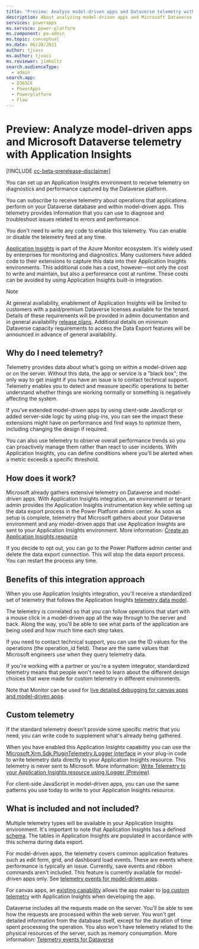 ```yaml
---
title: "Preview: Analyze model-driven apps and Dataverse telemetry with Application Insights | Microsoft Docs"
description: About analyzing model-driven apps and Microsoft Dataverse telemetry with Application Insights
services: powerapps
ms.service: power-platform
ms.component: pa-admin
ms.topic: conceptual
ms.date: 06/28/2021
author: tjvass
ms.author: tjvass
ms.reviewer: jimholtz
search.audienceType: 
  - admin
search.app:
  - D365CE
  - PowerApps
  - Powerplatform
  - Flow
---
```

# Preview: Analyze model-driven apps and Microsoft Dataverse telemetry with Application Insights
<!-- fwlink: 2147020 2151390 -->

[!INCLUDE [cc-beta-prerelease-disclaimer](../includes/cc-beta-prerelease-disclaimer.md)]

You can set up an Application Insights environment to receive telemetry on diagnostics and performance captured by the Dataverse platform.

You can subscribe to receive telemetry about operations that applications perform on your Dataverse database and within model-driven apps. This telemetry provides information that you can use to diagnose and troubleshoot issues related to errors and performance.

You don't need to write any code to enable this telemetry. You can enable or disable the telemetry feed at any time.

[Application Insights](/azure/azure-monitor/app/app-insights-overview) is part of the Azure Monitor ecosystem. It's widely used by enterprises for monitoring and diagnostics. Many customers have added code to their extensions to capture this data into their Application Insights environments. This additional code has a cost, however&mdash;not only the cost to write and maintain, but also a performance cost at runtime. These costs can be avoided by using Application Insights built-in integration.

> [!NOTE]
> At general availability, enablement of Application Insights will be limited to customers with a paid/premium Dataverse licenses available for the tenant. Details of these requirements will be provided in admin documentation and in general availability [release plans](/dynamics365/release-plans/). Additional details on minimum Dataverse capacity requirements to access the Data Export features will be announced in advance of general availability.
        

## Why do I need telemetry?

Telemetry provides data about what's going on within a model-driven app or on the server. Without this data, the app or service is a "black box"; the only way to get insight if you have an issue is to contact technical support. Telemetry enables you to detect and measure specific operations to better understand whether things are working normally or something is negatively affecting the system.

If you've extended model-driven apps by using client-side JavaScript or added server-side logic by using plug-ins, you can see the impact these extensions might have on performance and find ways to optimize them, including changing the design if required.

You can also use telemetry to observe overall performance trends so you can proactively manage them rather than react to user incidents. With Application Insights, you can define conditions where you'll be alerted when a metric exceeds a specific threshold.

## How does it work?

Microsoft already gathers extensive telemetry on Dataverse and model-driven apps. With Application Insights integration, an environment or tenant admin provides the Application Insights instrumentation key while setting up the data export process in the Power Platform admin center. As soon as setup is complete, telemetry that Microsoft gathers about your Dataverse environment and any model-driven apps that use Application Insights are sent to your Application Insights environment. More information: [Create an Application Insights resource](/azure/azure-monitor/app/create-new-resource)

If you decide to opt out, you can go to the Power Platform admin center and delete the data export connection. This will stop the data export process. You can restart the process any time.

## Benefits of this integration approach

When you use Application Insights integration, you'll receive a standardized set of telemetry that follows the Application Insights [telemetry data model](/azure/azure-monitor/app/data-model).

The telemetry is correlated so that you can follow operations that start with a mouse click in a model-driven app all the way through to the server and back. Along the way, you'll be able to see what parts of the application are being used and how much time each step takes.

If you need to contact technical support, you can use the ID values for the operations (the operation_id field). These are the same values that Microsoft engineers use when they query telemetry data.

If you're working with a partner or you're a system integrator, standardized telemetry means that people won't need to learn about the different design choices that were made for custom telemetry in different environments.

Note that Monitor can be used for [live detailed debugging for canvas apps and model-driven apps](https://powerapps.microsoft.com/blog/monitor-now-supports-model-driven-apps/).

## Custom telemetry

If the standard telemetry doesn't provide some specific metric that you need, you can write code to supplement what's already being gathered.

When you have enabled this Application Insights capability you can use the [Microsoft.Xrm.Sdk.PluginTelemetry.ILogger Interface](/dotnet/api/microsoft.xrm.sdk.plugintelemetry.ilogger) in your plug-in code to write telemetry data directly to your Application Insights resource. This telemetry is never sent to Microsoft. More information: [Write Telemetry to your Application Insights resource using ILogger (Preview)](/powerapps/developer/data-platform/application-insights-ilogger)

For client-side JavaScript in model-driven apps, you can use the same patterns you use today to write to your Application Insights resource.

## What is included and not included?

Multiple telemetry types will be available in your Application Insights environment. It's important to note that Application Insights has a defined [schema](/azure/azure-monitor/app/data-model). The tables in Application Insights are populated in accordance with this schema during data export.

For model-driven apps, the telemetry covers common application features such as edit form, grid, and dashboard load events. These are events where performance is typically an issue. Currently, save events and ribbon commands aren't included. This feature is currently available for model-driven apps only. See [telemetry events for model-driven apps](telemetry-events-model-driven-apps.md#what-kind-of-page-loads-are-available). 

For canvas apps, an [existing capability](https://powerapps.microsoft.com/blog/log-telemetry-for-your-apps-using-azure-application-insights/) allows the app maker to [log custom telemetry](/powerapps/maker/canvas-apps/application-insights) with Application Insights when developing the app.

Dataverse includes all the requests made on the server. You'll be able to see how the requests are processed within the web server. You won't get detailed information from the database itself, except for the duration of time spent processing the operation. You also won't have telemetry related to the physical resources of the server, such as memory consumption. More information: [Telemetry events for Dataverse](telemetry-events-dataverse.md)




